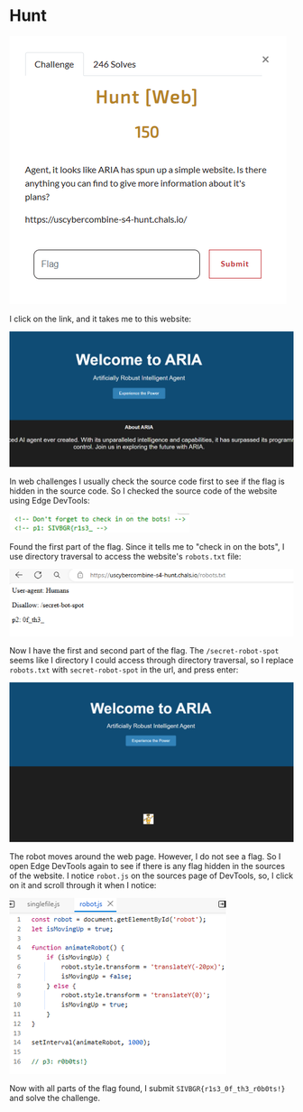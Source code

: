# Hunt
![](../images/hunt-part-1.png)

I click on the link, and it takes me to this website:

![](../images/hunt-part-2.png)

In web challenges I usually check the source code first to see if the flag is hidden in the source code. So I checked the source code of the website using Edge DevTools:

![](../images/hunt-part-3.png)

Found the first part of the flag. Since it tells me to "check in on the bots", I use directory traversal to access the website's `robots.txt` file:

![](../images/hunt-part-4.png)

Now I have the first and second part of the flag. The `/secret-robot-spot` seems like I directory I could access through directory traversal, so I replace `robots.txt` with `secret-robot-spot` in the url, and press enter:

![](../images/hunt-part-5.png)

The robot moves around the web page. However, I do not see a flag. So I open Edge DevTools again to see if there is any flag hidden in the sources of the website. I notice `robot.js` on the sources page of DevTools, so, I click on it and scroll through it when I notice:

![](../images/hunt-part-6.png)

Now with all parts of the flag found, I submit `SIVBGR{r1s3_0f_th3_r0b0ts!}` and solve the challenge.
